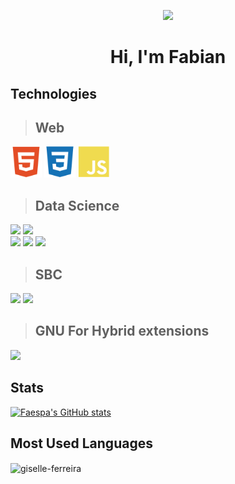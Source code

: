 <p align="center">
<img src="https://cdn.jsdelivr.net/gh/devicons/devicon/icons/github/github-original.svg" width="100"/>
</p>

<h1 align="center">Hi, I'm Fabian</h1>


## Technologies

>## Web
<p align="left">
  <img src="https://raw.githubusercontent.com/devicons/devicon/master/icons/html5/html5-plain.svg" width="50">
  <img src="https://raw.githubusercontent.com/devicons/devicon/master/icons/css3/css3-plain.svg" width="50">
  <img src="https://raw.githubusercontent.com/devicons/devicon/master/icons/javascript/javascript-plain.svg" width="50">
</p>

>## Data Science
<p align="left">
  <img src="https://cdn.jsdelivr.net/gh/devicons/devicon/icons/r/r-original.svg" width="50">
  <img src="https://cdn.jsdelivr.net/gh/devicons/devicon/icons/matlab/matlab-original.svg" width="50">
<br>                                                                                                    
  <img src="https://cdn.jsdelivr.net/gh/devicons/devicon/icons/python/python-original.svg" width="50"> 
  <img src="https://cdn.jsdelivr.net/gh/devicons/devicon/icons/numpy/numpy-original-wordmark.svg" width="50">
  <img src="https://cdn.jsdelivr.net/gh/devicons/devicon/icons/pandas/pandas-original-wordmark.svg" width="50">    
  
>## SBC
<p align="left">
  <img src="https://cdn.jsdelivr.net/gh/devicons/devicon/icons/arduino/arduino-original-wordmark.svg" width="50">
  <img src="https://cdn.jsdelivr.net/gh/devicons/devicon/icons/raspberrypi/raspberrypi-original.svg" width="50">
</p>  
  
>## GNU For Hybrid extensions 
<p>
  <img src="https://upload.wikimedia.org/wikipedia/commons/0/01/Gnu-head-30-years-anniversary.svg" width="70">
</p>  

## Stats

[![Faespa's GitHub stats](https://github-readme-stats.vercel.app/api?username=faespa&show_icons=true&title_color=fff&icon_color=37aaff&text_color=f8f8f2&bg_color=171c24&count_private=true)](https://github.com/faespa/github-readme-stats)
<br>

## Most Used Languages

<p><img align="center" src="https://github-readme-stats.vercel.app/api/top-langs?username=faespa&show_icons=true&locale=en&layout=compact&title_color=fff&text_color=f8f8f2&hide=java&bg_color=171c24" alt="giselle-ferreira" />
</p>
<br>
